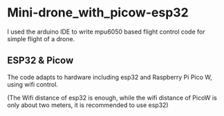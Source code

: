# Mini-drone_with_picow-esp32

I used the arduino IDE to write mpu6050 based flight control code for simple flight of a drone.

## ESP32 & Picow

The code adapts to hardware  including esp32 and Raspberry Pi Pico W, using wifi control.

(The Wifi distance of esp32 is enough, while the wifi distance of PicoW is only about two meters, it is recommended to use esp32)
